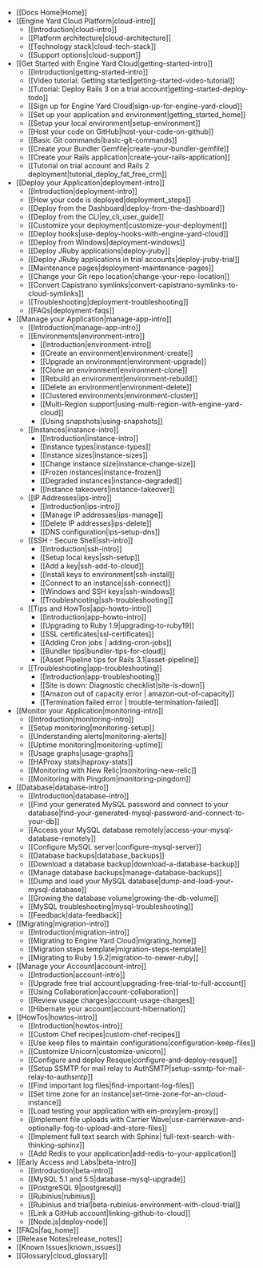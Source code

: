* [[Docs Home|Home]]
* [[Engine Yard Cloud Platform|cloud-intro]]
  * [[Introduction|cloud-intro]]
  * [[Platform architecture|cloud-architecture]]
  * [[Technology stack|cloud-tech-stack]]
  * [[Support options|cloud-support]]
* [[Get Started with Engine Yard Cloud|getting-started-intro]]
  * [[Introduction|getting-started-intro]]
  * [[Video tutorial: Getting started|getting-started-video-tutorial]]
  * [[Tutorial: Deploy Rails 3 on a trial account|getting-started-deploy-todo]]
  * [[Sign up for Engine Yard Cloud|sign-up-for-engine-yard-cloud]]
  * [[Set up your application and environment|getting_started_home]]
  * [[Setup your local environment|setup-environment]]
  * [[Host your code on GitHub|host-your-code-on-github]]
  * [[Basic Git commands|basic-git-commands]]
  * [[Create your Bundler Gemfile|create-your-bundler-gemfile]]
  * [[Create your Rails application|create-your-rails-application]]
  * [[Tutorial on trial account and Rails 2 deployment|tutorial_deploy_fat_free_crm]]
* [[Deploy your Application|deployment-intro]]
  * [[Introduction|deployment-intro]]
  * [[How your code is deployed|deployment_steps]]
  * [[Deploy from the Dashboard|deploy-from-the-dashboard]]  
  * [[Deploy from the CLI|ey_cli_user_guide]]
  * [[Customize your deployment|customize-your-deployment]]
  * [[Deploy hooks|use-deploy-hooks-with-engine-yard-cloud]]
  * [[Deploy from Windows|deployment-windows]]
  * [[Deploy JRuby applications|deploy-jruby]]
  * [[Deploy JRuby applications in trial accounts|deploy-jruby-trial]]
  * [[Maintenance pages|deployment-maintenance-pages]]
  * [[Change your Git repo location|change-your-repo-location]]
  * [[Convert Capistrano symlinks|convert-capistrano-symlinks-to-cloud-symlinks]]
  * [[Troubleshooting|deployment-troubleshooting]]
  * [[FAQs|deployment-faqs]]
* [[Manage your Application|manage-app-intro]]
  * [[Introduction|manage-app-intro]]
  * [[Environments|environment-intro]]
    * [[Introduction|environment-intro]]
    * [[Create an environment|environment-create]]
    * [[Upgrade an environment|environment-upgrade]]
    * [[Clone an environment|environment-clone]]
    * [[Rebuild an environment|environment-rebuild]]
    * [[Delete an environment|environment-delete]]
    * [[Clustered environments|environment-cluster]]
    * [[Multi-Region support|using-multi-region-with-engine-yard-cloud]]
    * [[Using snapshots|using-snapshots]]
  * [[Instances|instance-intro]]
    * [[Introduction|instance-intro]]
    * [[Instance types|instance-types]]
    * [[Instance sizes|instance-sizes]]
    * [[Change instance size|instance-change-size]]
    * [[Frozen instances|instance-frozen]]
    * [[Degraded instances|instance-degraded]]
    * [[Instance takeovers|instance-takeover]]
  * [[IP Addresses|ips-intro]]  
    * [[Introduction|ips-intro]]
    * [[Manage IP addresses|ips-manage]]
    * [[Delete IP addresses|ips-delete]]
    * [[DNS configuration|ips-setup-dns]]
  * [[SSH - Secure Shell|ssh-intro]]
    * [[Introduction|ssh-intro]]
    * [[Setup local keys|ssh-setup]]
    * [[Add a key|ssh-add-to-cloud]]
    * [[Install keys to environment|ssh-install]]
    * [[Connect to an instance|ssh-connect]]
    * [[Windows and SSH keys|ssh-windows]]
    * [[Troubleshooting|ssh-troubleshooting]]
  * [[Tips and HowTos|app-howto-intro]]
    * [[Introduction|app-howto-intro]]
    * [[Upgrading to Ruby 1.9|upgrading-to-ruby19]]
    * [[SSL certificates|ssl-certificates]]
    * [[Adding Cron jobs | adding-cron-jobs]]
    * [[Bundler tips|bundler-tips-for-cloud]]
    * [[Asset Pipeline tips for Rails 3.1|asset-pipeline]]    
  * [[Troubleshooting|app-troubleshooting]]  
    * [[Introduction|app-troubleshooting]]
    * [[Site is down: Diagnostic checklist|site-is-down]] 
    * [[Amazon out of capacity error | amazon-out-of-capacity]]  
    * [[Termination failed error | trouble-termination-failed]]  
* [[Monitor your Application|monitoring-intro]]
  * [[Introduction|monitoring-intro]]
  * [[Setup monitoring|monitoring-setup]]
  * [[Understanding alerts|monitoring-alerts]]
  * [[Uptime monitoring|monitoring-uptime]]
  * [[Usage graphs|usage-graphs]]
  * [[HAProxy stats|haproxy-stats]]    
  * [[Monitoring with New Relic|monitoring-new-relic]]
  * [[Monitoring with Pingdom|monitoring-pingdom]]
* [[Database|database-intro]]
  * [[Introduction|database-intro]]
  * [[Find your generated MySQL password and connect to your database|find-your-generated-mysql-password-and-connect-to-your-db]]
  * [[Access your MySQL database remotely|access-your-mysql-database-remotely]]
  * [[Configure MySQL server|configure-mysql-server]]
  * [[Database backups|database_backups]]
  * [[Download a database backup|download-a-database-backup]]
  * [[Manage database backups|manage-database-backups]]
  * [[Dump and load your MySQL database|dump-and-load-your-mysql-database]]
  * [[Growing the database volume|growing-the-db-volume]]
  * [[MySQL troubleshooting|mysql-troubleshooting]]
  * [[Feedback|data-feedback]]
* [[Migrating|migration-intro]]
  * [[Introduction|migration-intro]]
  * [[Migrating to Engine Yard Cloud|migrating_home]]
  * [[Migration steps template|migration-steps-template]]
  * [[Migrating to Ruby 1.9.2|migration-to-newer-ruby]]
* [[Manage your Account|account-intro]]
  * [[Introduction|account-intro]]
  * [[Upgrade free trial account|upgrading-free-trial-to-full-account]]
  * [[Using Collaboration|account-collaboration]]
  * [[Review usage charges|account-usage-charges]]  
  * [[Hibernate your account|account-hibernation]]
* [[HowTos|howtos-intro]]
  * [[Introduction|howtos-intro]]
  * [[Custom Chef recipes|custom-chef-recipes]]
  * [[Use keep files to maintain configurations|configuration-keep-files]]
  * [[Customize Unicorn|customize-unicorn]]
  * [[Configure and deploy Resque|configure-and-deploy-resque]]
  * [[Setup SSMTP for mail relay to AuthSMTP|setup-ssmtp-for-mail-relay-to-authsmtp]]
  * [[Find important log files|find-important-log-files]]
  * [[Set time zone for an instance|set-time-zone-for-an-cloud-instance]]
  * [[Load testing your application with em-proxy|em-proxy]] 
  * [[Implement file uploads with Carrier Wave|use-carrierwave-and-optionally-fog-to-upload-and-store-files]]
  * [[Implement full text search with Sphinx| full-text-search-with-thinking-sphinx]]
  * [[Add Redis to your application|add-redis-to-your-application]]
* [[Early Access and Labs|beta-intro]]
  * [[Introduction|beta-intro]]
  * [[MySQL 5.1 and 5.5|database-mysql-upgrade]]
  * [[PostgreSQL 9|postgresql]]
  * [[Rubinius|rubinius]]
  * [[Rubinius and trial|beta-rubinius-environment-with-cloud-trial]]
  * [[Link a GitHub account|linking-github-to-cloud]]
  * [[Node.js|deploy-node]]
* [[FAQs|faq_home]]
* [[Release Notes|release_notes]]
* [[Known Issues|known_issues]]
* [[Glossary|cloud_glossary]]
